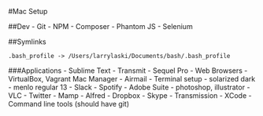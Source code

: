 #Mac Setup

##Dev
	- Git
	- NPM
	- Composer
	- Phantom JS
	- Selenium

##Symlinks

	.bash_profile -> /Users/larrylaski/Documents/bash/.bash_profile


###Applications
	- Sublime Text
	- Transmit
	- Sequel Pro
	- Web Browsers
	- VirtualBox, Vagrant Mac Manager
	- Airmail
	- Terminal setup
		- solarized dark
		- menlo regular 13
	- Slack
	- Spotify
	- Adobe Suite - photoshop, illustrator
	- VLC
	- Twitter
	- Mamp
	- Alfred
	- Dropbox
	- Skype
	- Transmission
	- XCode
		- Command line tools (should have git)